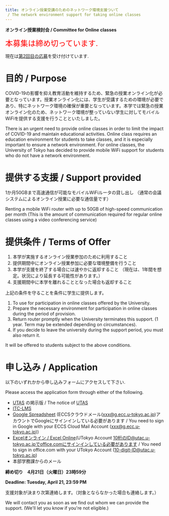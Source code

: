 ```yaml
---
title: オンライン授業受講のためのネットワーク環境支援ついて  
 / The network environment support for taking online classes 
---
```

**オンライン授業検討会 / Committee for Online classes**

<font size="+2" color="red">
本募集は締め切っています.
</font>

現在は[第2回目の応募](mobile2/)を受け付けています.

# 目的 / Purpose 

COVID-19の影響を抑え教育活動を維持するため、緊急の授業オンライン化が必要となっています。授業オンライン化には、学生が受講するための環境が必要であり、特にネットワーク環境の確保が重要となっています。本学では緊急の授業オンライン化のため、ネットワーク環境が整っていない学生に対してモバイルWiFiを提供する支援を行うことといたしました。 

There is an urgent need to provide online classes in order to limit the impact of COVID-19 and maintain educational activities. Online class requires an education environment for students to take classes, and it is especially important to ensure a network environment. For online classes, the University of Tokyo has decided to provide mobile WiFi support for students who do not have a network environment. 

# 提供する支援 / Support provided 

1か月50GBまで高速通信が可能なモバイルWiFiルータの貸し出し 
（通常の会議システムによるオンライン授業に必要な通信量です） 

Renting a mobile WiFi router with up to 50GB of high-speed communication per month 
(This is the amount of communication required for regular online classes using a video conferencing service)  

# 提供条件 / Terms of Offer 

1. 本学が実施するオンライン授業参加のために利用すること 
1. 提供期間中にオンライン授業参加に必要な環境整備を行うこと 
1. 本学が支援を終了する場合には速やかに返却すること 
（現在は、1年間を想定。状況により延長する可能性があります。） 
1. 支援期間中に本学を離れることとなった場合も返却すること 

上記の条件を守ることを条件に学生に提供します。 

1. To use for participation in online classes offered by the University. 
1. Prepare the necessary environment for participation in online classes during the period of provision. 
1. Return router promptly when the University terminates this support. 
(1 year. Term may be extended depending on circumstances). 
1. If you decide to leave the university during the support period, you must also return it. 

It will be offered to students subject to the above conditions. 

# 申し込み / Application 

以下のいずれかから申し込みフォームにアクセスして下さい.

Please access the application form through either of the following.

* [UTAS](https://utas.adm.u-tokyo.ac.jp/) の掲示版 / The notice of [UTAS](https://utas.adm.u-tokyo.ac.jp/)
* <a href="https://itc-lms.ecc.u-tokyo.ac.jp/lms/course/syllabus?idnumber=20197J919010V02" target="_blank">ITC-LMS</a>
* <a href="https://docs.google.com/spreadsheets/d/1GCohoPpwhIpxYIZuO6ZGwjwAjGFVpaiVa4TKYN4VoPk/edit?usp=sharing" target="_blank">Google Spreadsheet</a> (ECCSクラウドメール(xxx@g.ecc.u-tokyo.ac.jp)アカウントでGoogleにサインインしている必要があります / You need to sign in Google with your ECCS Cloud Mail Account (xxx@g.ecc.u-tokyo.ac.jp))
* <a href="https://univtokyo-my.sharepoint.com/:x:/g/personal/2615215597_utac_u-tokyo_ac_jp/ESEjHc7AYBpPqjooTPGoJMsBqcl0bN20iSUVwunnTGL2hg?e=pKORAl" target="_blank">Excelオンライン / Excel Online</a>(UTokyo Account 10桁のID@utac.u-tokyo.ac.jpでoffice.comにサインインしている必要があります / You need to sign in office.com with your UTokyo Account (10-digit-ID@utac.u-tokyo.ac.jp)
* 本部学務課からのメール

**締め切り　4月21日（火曜日）23時59分**

**Deadline: Tuesday, April 21, 23:59 PM**

支援対象が決まり次第連絡します。（対象とならなかった場合も連絡します。） 

We will contact you as soon as we find out whom we can provide the support. (We'll let you know if you're not eligible.) 


 
